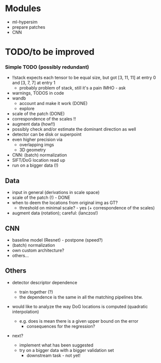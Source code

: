 # Modules

 * ml-hypersim  
 * prepare patches
 * CNN 

# TODO/to be improved

### Simple TODO (possibly redundant) 
 * !!stack expects each tensor to be equal size, but got [3, 11, 11] at entry 0 and [3, 7, 7] at entry 1
   * probably problem of stack, still it's a pain IMHO - ask 
 * warnings, TODOS in code
 * wandb
   * account and make it work (DONE)
   * explore
 * scale of the patch (DONE)
 * correspondence of the scales !!
 * augment data (how!!)
 * possibly check and/or estimate the dominant direction as well
 * detector can be disk or superpoint
 * even higher precision via 
   * overlapping imgs
   * 3D geometry
 * CNN: (batch) normalization
 * SIFT/DoG location read up
 * run on a bigger data (!)

## Data


 * input in general (derivations in scale space)
 * scale of the patch (!) - DONE
 * when to deem the locations from original img as GT? 
    * threshold on minimal scale? - yes (+ correspondence of the scales)
 * augment data (rotation); careful: (lanczos!)
 
## CNN

 * baseline model (Resnet) - postpone (speed?)
 * (batch) normalization
 * own custom architecture? 
 * others... 

## Others

* detector descriptor dependence
  * train together (?) 
  * the dependence is the same in all the matching pipelines btw. 

* would like to analyze the way DoG locations is computed (quadratic interpolation)
  * e.g. does is mean there is a given upper bound on the error 
    * consequences for the regression?

* next?
  * implement what has been suggested
  * try on a bigger data with a bigger validation set
    * downstream task - not yet!
    
